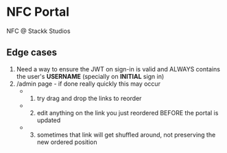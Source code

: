 # NFC Portal

NFC @ Stackk Studios

## Edge cases

1. Need a way to ensure the JWT on sign-in is valid and ALWAYS contains the user's **USERNAME** (specially on **INITIAL** sign in)
2. /admin page - if done really quickly this may occur
   - 1. try drag and drop the links to reorder
   - 2. edit anything on the link you just reordered BEFORE the portal is updated
   - 3. sometimes that link will get shuffled around, not preserving the new ordered position
